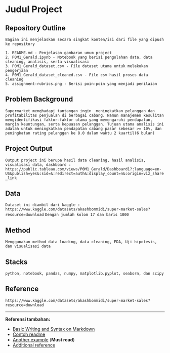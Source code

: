 # Judul Project

## Repository Outline
`Bagian ini menjelaskan secara singkat konten/isi dari file yang dipush ke repository`
```
1. README.md - Penjelasan gambaran umum project
2. P0M1_Gerald.ipynb - Notebook yang berisi pengolahan data, data cleaning, analisis, serta visualisasi
3. P0M1_Gerald_dataset.csv - File dataset utama untuk melakukan pengerjaan
4. P0M1_Gerald_dataset_cleaned.csv - File csv hasil proses data cleaning
5. assignment-rubrics.png - Berisi poin-poin yang menjadi penilaian
```

## Problem Background
`Supermarket menghadapi tantangan ingin  meningkatkan pelanggan dan profitabilitas penjualan di berbagai cabang. Namun manajemen kesulitan mengidentifikasi faktor-faktor utama yang memengaruhi pendapatan, margin keuntungan, serta kepuasan pelanggan. Tujuan utama analisis ini adalah untuk meningkatkan pendapatan cabang pasar sebesar >= 10%, dan peningkatan rating pelanggan ke 8.0 dalam waktu 2 kuartil(6 bulan)`

## Project Output
`Output project ini berupa hasil data cleaning, hasil analisis, visualisasi data, dashboard : https://public.tableau.com/views/P0M1_Gerald/Dashboard1?:language=en-US&publish=yes&:sid=&:redirect=auth&:display_count=n&:origin=viz_share_link`

## Data
`Dataset ini diambil dari kaggle : https://www.kaggle.com/datasets/akashbommidi/super-market-sales?resource=download`
`Dengan jumlah kolom 17 dan baris 1000`

## Method
`Menggunakan method data loading, data cleaning, EDA, Uji hipotesis, dan visualisasi data`

## Stacks
`python, notebook, pandas, numpy, matplotlib.pyplot, seaborn, dan scipy`

## Reference
`https://www.kaggle.com/datasets/akashbommidi/super-market-sales?resource=download`

---

**Referensi tambahan:**
- [Basic Writing and Syntax on Markdown](https://docs.github.com/en/get-started/writing-on-github/getting-started-with-writing-and-formatting-on-github/basic-writing-and-formatting-syntax)
- [Contoh readme](https://github.com/fahmimnalfrzki/Swift-XRT-Automation)
- [Another example](https://github.com/sanggusti/final_bangkit) (**Must read**)
- [Additional reference](https://www.freecodecamp.org/news/how-to-write-a-good-readme-file/)